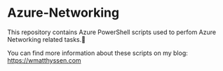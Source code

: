 # Azure-Networking
This repository contains Azure PowerShell scripts used to perfom Azure Networking related tasks.🚀

You can find more information about these scripts on my blog: https://wmatthyssen.com
